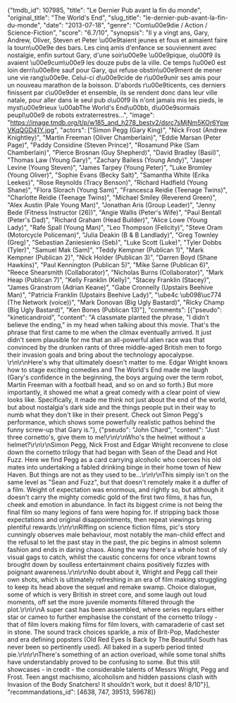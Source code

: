 {"tmdb_id": 107985, "title": "Le Dernier Pub avant la fin du monde", "original_title": "The World's End", "slug_title": "le-dernier-pub-avant-la-fin-du-monde", "date": "2013-07-18", "genre": "Com\u00e9die / Action / Science-Fiction", "score": "6.7/10", "synopsis": "Il y a vingt ans, Gary, Andrew, Oliver, Steven et Peter \u00e9taient jeunes et fous et aimaient faire la tourn\u00e9e des bars. Les cinq amis d'enfance se souviennent avec nostalgie, enfin surtout Gary, d'une soir\u00e9e \u00e9pique, o\u00f9 ils avaient \u00e9cum\u00e9 les douze pubs de la ville. Ce temps l\u00e0 est loin derri\u00e8re sauf pour Gary, qui refuse obstin\u00e9ment de mener une vie rang\u00e9e. Celui-ci d\u00e9cide de r\u00e9unir ses amis pour un nouveau marathon de la boisson. D'abords r\u00e9ticents, ces derniers finissent par c\u00e9der et ensemble, ils se rendent donc dans leur ville natale, pour aller dans le seul pub o\u00f9 ils n'ont jamais mis les pieds, le myst\u00e9rieux \u00abThe World's End\u00bb, d\u00e9sormais peupl\u00e9 de robots extraterrestres...", "image": "https://image.tmdb.org/t/p/w185_and_h278_bestv2/dsrc7sMjNm5KOr6YpwVKqQGD41Y.jpg", "actors": ["Simon Pegg (Gary King)", "Nick Frost (Andrew Knightley)", "Martin Freeman (Oliver Chamberlain)", "Eddie Marsan (Peter Page)", "Paddy Considine (Steven Prince)", "Rosamund Pike (Sam Chamberlain)", "Pierce Brosnan (Guy Shepherd)", "David Bradley (Basil)", "Thomas Law (Young Gary)", "Zachary Bailess (Young Andy)", "Jasper Levine (Young Steven)", "James Tarpey (Young Peter)", "Luke Bromley (Young Oliver)", "Sophie Evans (Becky Salt)", "Samantha White (Erika Leekes)", "Rose Reynolds (Tracy Benson)", "Richard Hadfield (Young Shane)", "Flora Slorach (Young Sam)", "Francesca Reidie (Teenage Twins)", "Charlotte Reidie (Teenage Twins)", "Michael Smiley (Reverend Green)", "Alex Austin (Pale Young Man)", "Jonathan Aris (Group Leader)", "Jenny Bede (Fitness Instructor (26))", "Angie Wallis (Peter's Wife)", "Paul Bentall (Peter's Dad)", "Richard Graham (Head Builder)", "Alice Lowe (Young Lady)", "Rafe Spall (Young Man)", "Leo Thompson (Felicity)", "Steve Oram (Motorcycle Policeman)", "Julia Deakin (B & B Landlady)", "Greg Townley (Greg)", "Sebastian Zaniesienko (Seb)", "Luke Scott (Luke)", "Tyler Dobbs (Tyler)", "Samuel Mak (Sam)", "Teddy Kempner (Publican 1)", "Mark Kempner (Publican 2)", "Nick Holder (Publican 3)", "Darren Boyd (Shane Hawkins)", "Paul Kennington (Publican 5)", "Mike Sarne (Publican 6)", "Reece Shearsmith (Collaborator)", "Nicholas Burns (Collaborator)", "Mark Heap (Publican 7)", "Kelly Franklin (Kelly)", "Stacey Franklin (Stacey)", "James Granstrom (Adrian Keane)", "Gabe Cronnelly (Upstairs Beehive Man)", "Patricia Franklin (Upstairs Beehive Lady)", "\ube4c \ub098\uc774 (The Network (voice))", "Mark Donovan (Big Ugly Bastard)", "Ricky Champ (Big Ugly Bastard)", "Ken Bones (Publican 13)"], "comments": [{"pseudo": "kineticandroid", "content": "A classmate planted the phrase, \"I didn't believe the ending,\" in my head when talking about this movie. That's the phrase that first came to me when the climax eventually arrived. It just didn't seem plausible for me that an all-powerful alien race was that convinced by the drunken rants of three middle-aged British men to forgo their invasion goals and bring about the technology apocalypse. \r\n\r\nHere's why that ultimately doesn't matter to me. Edgar Wright knows how to stage exciting comedies and The World's End made me laugh (Gary's confidence in the beginning, the boys arguing over the term robot, Martin Freeman with a football head, and so on and so forth.) But more importantly, it showed me what a great comedy with a clear point of view looks like. Specifically, it made me think not just about the end of the world, but about nostalgia's dark side and the things people put in their way to numb what they don't like in their present. Check out Simon Pegg's performance, which shows some powerfully realistic pathos behind the funny screw-up that Gary is."}, {"pseudo": "John Chard", "content": "Just three cornetto's, give them to me!\r\n\r\nWho's the helmet without a helmet?\r\n\r\nSimon Pegg, Nick Frost and Edgar Wright reconvene to close down the cornetto trilogy that had began with Sean of the Dead and Hot Fuzz. Here we find Pegg as a card carrying alcoholic who coerces his old mates into undertaking a fabled drinking binge in their home town of New Haven. But things are not as they used to be...\r\n\r\nThis simply isn't on the same level as \"Sean and Fuzz\", but that doesn't remotely make it a duffer of a film. Weight of expectation was enormous, and rightly so, but although it doesn't carry the mighty comedic gold of the first two films, it has fun, cheek and emotion in abundance. In fact its biggest crime is not being the final film so many legions of fans were hoping for. If stripping back those expectations and original disappointments, then repeat viewings bring plentiful rewards.\r\n\r\nRiffing on science fiction films, pic's story cunningly observes male behaviour, most notably the man-child effect and the refusal to let the past stay in the past, the pic begins in almost solemn fashion and ends in daring chaos. Along the way there's a whole host of sly visual gags to catch, whilst the caustic concerns for once vibrant towns brought down by soulless entertainment chains positively fizzles with poignant awareness.\r\n\r\nNo doubt about it, Wright and Pegg call their own shots, which is ultimately refreshing in an era of film making struggling to keep its head above the sequel and remake swamp. Choice dialogue, some of which is very British in street core, and some laugh out loud moments, off set the more juvenile moments filtered through the plot.\r\n\r\nA super cast has been assembled, where series regulars either star or cameo to further emphasise the constant of the cornetto trilogy - that of film lovers making films for film lovers, with camaraderie of cast set in stone. The sound track choices sparkle, a mix of Brit-Pop, Madchester and era defining popsters (Old Red Eyes Is Back by The Beautiful South has never been so pertinently used). All baked in a superb period tinted pie.\r\n\r\nThere's something of an action overload, while some tonal shifts have understandably proved to be confusing to some. But this still showcases - in credit - the considerable talents of Messrs Wright, Pegg and Frost. Teen angst machismo, alcoholism and hidden passions clash with Invasion of the Body Snatchers! It shouldn't work, but it does! 8/10"}], "recommandations_id": [4638, 747, 39513, 59678]}